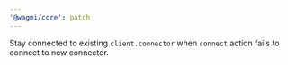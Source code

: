 ```yaml
---
'@wagmi/core': patch
---
```


Stay connected to existing `client.connector` when `connect` action fails to connect to new connector.
